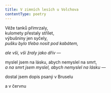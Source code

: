 ```yaml
---
title: V zimních lesích u Volchova
contentType: poetry
---
```


<section>

Věže tanků přimrzaly,  
kulomety přestaly střílet,  
výbušniny jen syčely,  
_pušku bylo třeba nosit pod kabátem,_

</section>

<section>

_ale vši, vši žraly jako dřív —_

</section>

<section>

myslel jsem na lásku, abych nemyslel na smrt,  
_a na smrt jsem myslel, abych nemyslel na lásku —_

</section>

<section>

dostal jsem dopis psaný v Bruselu

a v červnu

</section>
